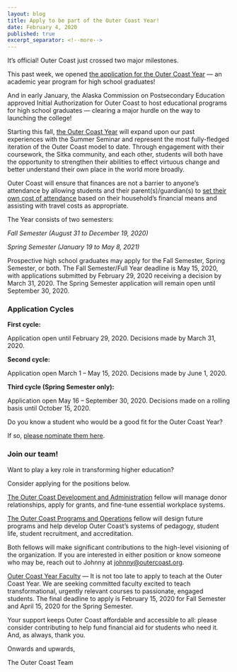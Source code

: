```yaml
---
layout: blog
title: Apply to be part of the Outer Coast Year!
date: February 4, 2020
published: true
excerpt_separator: <!--more-->
---
```

It’s official! Outer Coast just crossed two major milestones.

This past week, we opened [the application for the Outer Coast Year](http://outercoast.org/year/apply/) — an academic year program for high school graduates!

And in early January, the Alaska Commission on Postsecondary Education approved Initial Authorization for Outer Coast to host educational programs for high school graduates — clearing a major hurdle on the way to launching the college!

<!--more-->

Starting this fall, [the Outer Coast Year](http://outercoast.org/year/) will expand upon our past experiences with the Summer Seminar and represent the most fully-fledged iteration of the Outer Coast model to date. Through engagement with their coursework, the Sitka community, and each other, students will both have the opportunity to strengthen their abilities to effect virtuous change and better understand their own place in the world more broadly.

Outer Coast will ensure that finances are not a barrier to anyone’s attendance by allowing students and their parent(s)/guardian(s) to [set their own cost of attendance](http://outercoast.org/cost-of-attendance.html) based on their household’s financial means and assisting with travel costs as appropriate.

The Year consists of two semesters:

_Fall Semester (August 31 to December 19, 2020)_

_Spring Semester (January 19 to May 8, 2021)_

Prospective high school graduates may apply for the Fall Semester, Spring Semester, or both. The Fall Semester/Full Year deadline is May 15, 2020, with applications submitted by February 29, 2020 receiving a decision by March 31, 2020. The Spring Semester application will remain open until September 30, 2020.


### Application Cycles ###

<strong>First cycle:</strong>

Application open until February 29, 2020. Decisions made by March 31, 2020.

<strong>Second cycle:</strong>

Application open March 1 – May 15, 2020. Decisions made by June 1, 2020.

<strong>Third cycle (Spring Semester only):</strong>

Application open May 16 – September 30, 2020. Decisions made on a rolling basis until October 15, 2020.


Do you know a student who would be a good fit for the Outer Coast Year?

If so, [please nominate them here](http://outercoast.org/year/nominate/).


### Join our team! ###

Want to play a key role in transforming higher education?

Consider applying for the positions below.

[The Outer Coast Development and Administration](https://docs.google.com/document/d/1CBNcuQSe7UcO8kuHvtXuD1l7SHFT8c1axBIkUD1U_II/edit?usp=sharing) fellow will manage donor relationships, apply for grants, and fine-tune essential workplace systems.

[The Outer Coast Programs and Operations](https://docs.google.com/document/d/1NTx3VKfctmuzvsaiT6xH0FrF2BTO95S8MnZ-R9VOwZg/edit?usp=sharing) fellow will design future programs and help develop Outer Coast’s systems of pedagogy, student life, student recruitment, and accreditation.

Both fellows will make significant contributions to the high-level visioning of the organization. If you are interested in either position or know someone who may be, reach out to Johnny at johnny@outercoast.org.

[Outer Coast Year Faculty](https://docs.google.com/document/d/10JBcUOkhH6IzoNBpFEAw6tYNwnBYerS5b5i2GMl1rEU/edit?usp=sharing) — It is not too late to apply to teach at the Outer Coast Year. We are seeking committed faculty excited to teach transformational, urgently relevant courses to passionate, engaged students. The final deadline to apply is February 15, 2020 for Fall Semester and April 15, 2020 for the Spring Semester.


Your support keeps Outer Coast affordable and accessible to all: please consider contributing to help fund financial aid for students who need it. And, as always, thank you.

Onwards and upwards,

The Outer Coast Team
